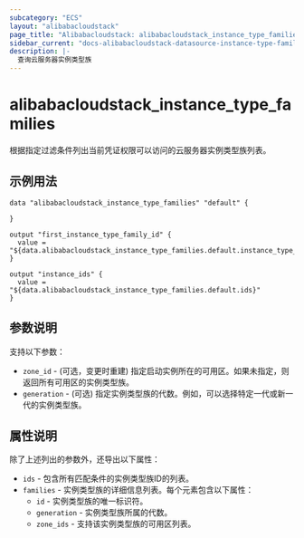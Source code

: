 ```yaml
---
subcategory: "ECS"
layout: "alibabacloudstack"
page_title: "Alibabacloudstack: alibabacloudstack_instance_type_families"
sidebar_current: "docs-alibabacloudstack-datasource-instance-type-families"
description: |-
  查询云服务器实例类型族
---
```


# alibabacloudstack_instance_type_families

根据指定过滤条件列出当前凭证权限可以访问的云服务器实例类型族列表。

## 示例用法

```
data "alibabacloudstack_instance_type_families" "default" {
  
}

output "first_instance_type_family_id" {
  value = "${data.alibabacloudstack_instance_type_families.default.instance_type_families.0.id}"
}

output "instance_ids" {
  value = "${data.alibabacloudstack_instance_type_families.default.ids}"
}
```

## 参数说明

支持以下参数：

* `zone_id` - (可选，变更时重建) 指定启动实例所在的可用区。如果未指定，则返回所有可用区的实例类型族。
* `generation` - (可选) 指定实例类型族的代数。例如，可以选择特定一代或新一代的实例类型族。

## 属性说明

除了上述列出的参数外，还导出以下属性：

* `ids` - 包含所有匹配条件的实例类型族ID的列表。
* `families` - 实例类型族的详细信息列表。每个元素包含以下属性：
  * `id` - 实例类型族的唯一标识符。
  * `generation` - 实例类型族所属的代数。
  * `zone_ids` - 支持该实例类型族的可用区列表。